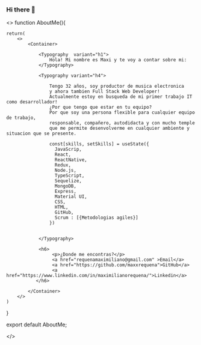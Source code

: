### Hi there 👋

<>
function AboutMe(){
    
    return(
        <>
            <Container>
    
                <Typography  variant="h1">
                    Hola! Mi nombre es Maxi y te voy a contar sobre mi:
                </Typography>
    
                <Typography variant="h4">
                    
                    Tengo 32 años, soy productor de musica electronica 
                    y ahora tambien Full Stack Web Developer!
                    Actualmente estoy en busqueda de mi primer trabajo IT como desarrollador!
                    ¿Por que tengo que estar en tu equipo?
                    Por que soy una persona flexible para cualquier equipo de trabajo, 
                    responsable, compañero, autodidacta y con mucho temple 
                    que me permite desenvolverme en cualquier ambiente y situacion que se presente. 

                    const[skills, setSkills] = useState({
                      JavaScrip,
                      React,
                      ReactNative,
                      Redux,
                      Node.js,
                      TypeScript,
                      Sequelize,
                      MongoDB, 
                      Express,
                      Material UI,
                      CSS,
                      HTML,
                      GitHub,
                      Scrum : [{Metodologias agiles}]
                    }) 
                    

                </Typography>
                   
                <h6>
                     <p>¿Donde me encontras?</p>
                     <a href="requenamaximiliano@gmail.com" >Email</a>
                     <a href="https://github.com/maxxrequena">GitHub</a>
                     <a href="https://www.linkedin.com/in/maximilianorequena/">Linkedin</a>
               </h6>
    
            </Container>
        </>
    )
}

export default AboutMe;

</>
